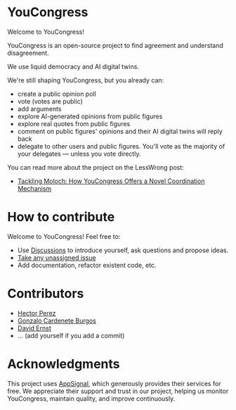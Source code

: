 # YouCongress

Welcome to YouCongress!

YouCongress is an open-source project to find agreement and understand disagreement.

We use liquid democracy and AI digital twins.

We're still shaping YouCongress, but you already can:
- create a public opinion poll
- vote (votes are public)
- add arguments
- explore AI-generated opinions from public figures
- explore real quotes from public figures
- comment on public figures' opinions and their AI digital twins will reply back
- delegate to other users and public figures. You'll vote as the majority of your delegates — unless you vote directly.

You can read more about the project on the LessWrong post:
- [Tackling Moloch: How YouCongress Offers a Novel Coordination Mechanism](https://www.lesswrong.com/posts/4KjiZeAWc7Yv9oyCb/tackling-moloch-how-youcongress-offers-a-novel-coordination)

# How to contribute
Welcome to YouCongress! Feel free to:
- Use [Discussions](https://github.com/youcongress/youcongress/discussions) to introduce yourself, ask questions and propose ideas.
- [Take any unassigned issue](https://github.com/youcongress/youcongress/issues)
- Add documentation, refactor existent code, etc.

# Contributors
- [Hector Perez](https://x.com/arpahector)
- [Gonzalo Cardenete Burgos](https://www.linkedin.com/in/gonzalo-cardenete-burgos-519a1b43)
- [David Ernst](https://github.com/dsernst)
- ... (add yourself if you add a commit)

# Acknowledgments
This project uses [AppSignal](https://www.appsignal.com), which generously provides their services for free. We appreciate their support and trust in our project, helping us monitor YouCongress, maintain quality, and improve continuously.
